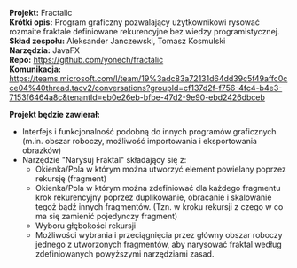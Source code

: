 __Projekt:__ Fractalic  
__Krótki opis:__ Program graficzny pozwalający użytkownikowi rysować rozmaite fraktale definiowane rekurencyjne bez wiedzy programistycznej.  
__Skład zespołu:__ Aleksander Janczewski, Tomasz Kosmulski  
__Narzędzia:__ JavaFX  
__Repo:__ https://github.com/yonech/fractalic  
__Komunikacja:__ https://teams.microsoft.com/l/team/19%3adc83a72131d64dd39c5f49affc0cce04%40thread.tacv2/conversations?groupId=cf137d2f-f756-4fc4-b4e3-7153f6464a8c&tenantId=eb0e26eb-bfbe-47d2-9e90-ebd2426dbceb  
  
__Projekt będzie zawierał:__  
  
* Interfejs i funkcjonalność podobną do innych programów graficznych (m.in. obszar roboczy, możliwość importowania i eksportowania obrazków)
* Narzędzie "Narysuj Fraktal" składający się z:
    * Okienka/Pola w którym można utworzyć element powielany poprzez rekursję (fragment)
    * Okienka/Pola w którym można zdefiniować dla każdego fragmentu krok rekurencyjny poprzez duplikowanie, obracanie i skalowanie tegoż bądź innych fragmentów. (Tzn. w kroku rekursji z czego w co ma się zamienić pojedynczy fragment)
    * Wyboru głębokości rekursji
    * Możliwości wybrania i przeciągnięcia przez główny obszar roboczy jednego z utworzonych fragmentów, aby narysować fraktal według zdefiniowanych powyższymi narzędziami zasad.
    
